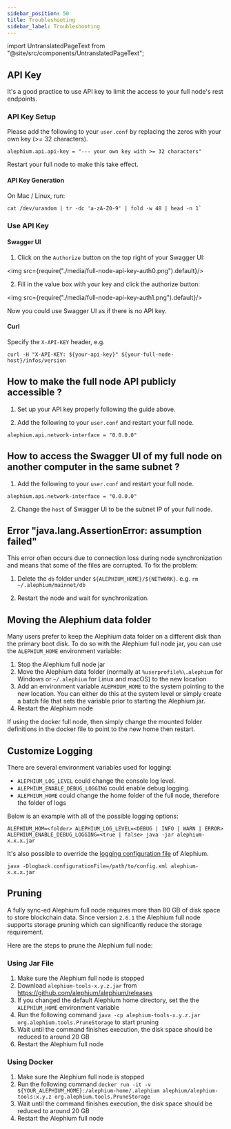 ```yaml
---
sidebar_position: 50
title: Troubleshooting
sidebar_label: Troubleshooting
---
```


import UntranslatedPageText from "@site/src/components/UntranslatedPageText";

<UntranslatedPageText />

## API Key

It's a good practice to use API key to limit the access to your full node's rest endpoints.

### API Key Setup

Please add the following to your `user.conf` by replacing the zeros with your own key (>= 32 characters).

```
alephium.api.api-key = "--- your own key with >= 32 characters"
```

Restart your full node to make this take effect.

#### API Key Generation

On Mac / Linux, run:

```shell
cat /dev/urandom | tr -dc 'a-zA-Z0-9' | fold -w 48 | head -n 1`
```

### Use API Key

#### Swagger UI

1. Click on the `Authorize` button on the top right of your Swagger UI:

<img src={require("./media/full-node-api-key-auth0.png").default}/>

2. Fill in the value box with your key and click the authorize button:

<img src={require("./media/full-node-api-key-auth1.png").default}/>

Now you could use Swagger UI as if there is no API key.

#### Curl

Specify the `X-API-KEY` header, e.g.

```shell
curl -H "X-API-KEY: ${your-api-key}" ${your-full-node-host}/infos/version
```

## How to make the full node API publicly accessible ?

1. Set up your API key properly following the guide above.

2. Add the following to your `user.conf` and restart your full node.

```
alephium.api.network-interface = "0.0.0.0"
```

## How to access the Swagger UI of my full node on another computer in the same subnet ?

1. Add the following to your `user.conf` and restart your full node.

```
alephium.api.network-interface = "0.0.0.0"
```

2. Change the `host` of Swagger UI to be the subnet IP of your full node.

## Error "java.lang.AssertionError: assumption failed"

This error often occurs due to connection loss during node synchronization and means that some of the files are corrupted.
To fix the problem:

1. Delete the `db` folder under `${ALEPHIUM_HOME}/${NETWORK}`. e.g. `rm ~/.alephium/mainnet/db`

2. Restart the node and wait for synchronization.

## Moving the Alephium data folder

Many users prefer to keep the Alephium data folder on a different disk than the primary boot disk. To do so with the Alephium full node jar, you can use the `ALEPHIUM_HOME` environment variable:

1. Stop the Alephium full node jar
2. Move the Alephium data folder (normally at `%userprofile%\.alephium` for Windows or `~/.alephium` for Linux and macOS) to the new location
3. Add an environment variable `ALEPHIUM_HOME` to the system pointing to the new location. You can either do this at the system level or simply create a batch file that sets the variable prior to starting the Alephium jar.
4. Restart the Alephium node

If using the docker full node, then simply change the mounted folder definitions in the docker file to point to the new home then restart.

## Customize Logging

There are several environment variables used for logging:

- `ALEPHIUM_LOG_LEVEL` could change the console log level.
- `ALEPHIUM_ENABLE_DEBUG_LOGGING` could enable debug logging.
- `ALEPHIUM_HOME` could change the home folder of the full node, therefore the folder of logs

Below is an example with all of the possible logging options:

```
ALEPHIUM_HOM=<folder> ALEPHIUM_LOG_LEVEL=<DEBUG | INFO | WARN | ERROR> ALEPHIUM_ENABLE_DEBUG_LOGGING=<true | false> java -jar alephium-x.x.x.jar
```

It's also possible to override the [logging configuration file](https://github.com/alephium/alephium/blob/master/flow/src/main/resources/logback.xml) of Alephium.

```
java -Dlogback.configurationFile=/path/to/config.xml alephium-x.x.x.jar
```

## Pruning

A fully sync-ed Alephium full node requires more than 80 GB of disk space to store blockchain data. Since
version `2.6.1` the Alephium full node supports storage pruning which can significantly reduce the storage
requirement.

Here are the steps to prune the Alephium full node:

### Using Jar File

1. Make sure the Alephium full node is stopped
2. Download `alephium-tools-x.y.z.jar` from https://github.com/alephium/alephium/releases
3. If you changed the default Alephium home directory, set the the `ALEPHIUM_HOME` environment variable
4. Run the following command `java -cp alephium-tools-x.y.z.jar org.alephium.tools.PruneStorage` to start pruning
5. Wait until the command finishes execution, the disk space should be reduced to around 20 GB
6. Restart the Alephium full node

### Using Docker

1. Make sure the Alephium full node is stopped
2. Run the following command `docker run -it -v ${YOUR_ALEPHIUM_HOME}:/alephium-home/.alephium alephium/alephium-tools:x.y.z org.alephium.tools.PruneStorage`
3. Wait until the command finishes execution, the disk space should be reduced to around 20 GB
4. Restart the Alephium full node
